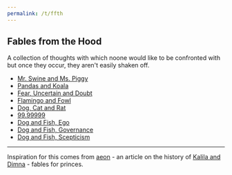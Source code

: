 ```yaml
---
permalink: /t/ffth
---
```


## Fables from the Hood

A collection of thoughts with which noone would like to be confronted with but once they occur, they aren't easily shaken off.

- [Mr. Swine and Ms. Piggy](/t/mr-swine-ms-piggy)
- [Pandas and Koala](/t/pandas-and-koala)
- [Fear, Uncertain and Doubt](/t/fud)
- [Flamingo and Fowl](/t/flamingo-fowl)
- [Dog, Cat and Rat](/t/dog-cat-rat)
- [99.99999](/t/seven-nines)
- [Dog and Fish, Ego](/t/dog-fish-ego)
- [Dog and Fish, Governance](/t/dog-fish-governance)
- [Dog and Fish, Scepticism](/t/dog-fish-scepticism)

-----

Inspiration for this comes from [aeon](https://aeon.co/essays/kalila-and-dimnas-ethically-murky-ancient-parables-on-power) - an article on the history of [Kalila and Dimna](https://en.wikipedia.org/wiki/Kal%C4%ABla_wa-Dimna) - fables for princes.
